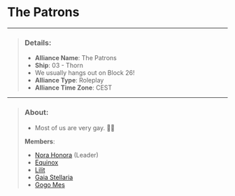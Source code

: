 # The Patrons
---
> ### Details:
> - **Alliance Name**: The Patrons
> - **Ship**: 03 - Thorn
>-   We usually hangs out on Block 26!
> - **Alliance Type**: Roleplay
> - **Alliance Time Zone**: CEST

--- 

> ### About:
>-   Most of us are very gay. 🏳️‍🌈
>
>**Members**:
>- [Nora Honora](SubIndexes/Characters/Nora.md) (Leader)
>- [Equinox](SubIndexes/Characters/Equinox.md)
>- [Lilit](SubIndexes/Characters/Lilit.md)
>- [Gaia Stellaria](SubIndexes/Characters/GaiaStellaria.md)
>- [Gogo Mes](SubIndexes/Characters/GogoMes.md)



